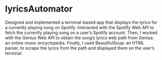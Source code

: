 # lyricsAutomator
Designed and implemented a terminal-based app that displays the lyrics for a currently playing song on Spotify.
Interacted with the Spotify Web API to fetch the currently playing song on a user’s Spotify account. Then, I worked
with the Genius Web API to obtain the song’s lyrics web path from Genius: an online music encyclopedia. 
Finally, I used BeautifulSoup: an HTML parser, to scrape the lyrics from the path and displayed them on the user’s terminal.
